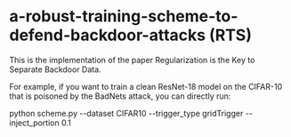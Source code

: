 # a-robust-training-scheme-to-defend-backdoor-attacks (RTS)
This is the implementation of the paper Regularization is the Key to Separate Backdoor Data.

For example, if you want to train a clean ResNet-18 model on the CIFAR-10 that is poisoned by the BadNets attack, you can directly run:

python scheme.py --dataset CIFAR10 --trigger_type gridTrigger --inject_portion 0.1
